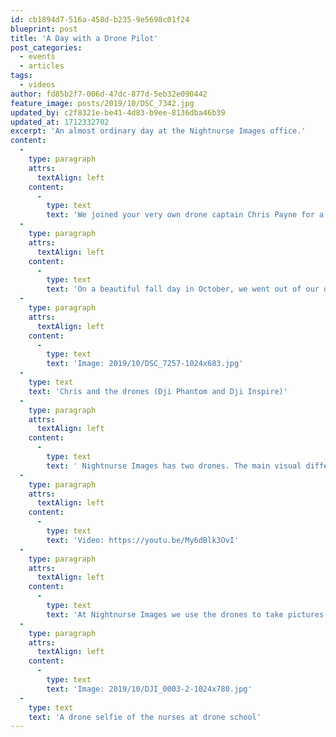 ```yaml
---
id: cb1894d7-516a-458d-b235-9e5698c01f24
blueprint: post
title: 'A Day with a Drone Pilot'
post_categories:
  - events
  - articles
tags:
  - videos
author: fd85b2f7-006d-47dc-877d-5eb32e090442
feature_image: posts/2019/10/DSC_7342.jpg
updated_by: c2f8321e-be41-4d83-b9ee-8136dba46b39
updated_at: 1712332702
excerpt: 'An almost ordinary day at the Nightnurse Images office.'
content:
  -
    type: paragraph
    attrs:
      textAlign: left
    content:
      -
        type: text
        text: 'We joined your very own drone captain Chris Payne for a test flight of our drones. Under perfect conditions, a group of nurses got an introduction to the drones and learned how to fly them.'
  -
    type: paragraph
    attrs:
      textAlign: left
    content:
      -
        type: text
        text: 'On a beautiful fall day in October, we went out of our office to learn some drone flying from Chris Payne, who is our drone pilot and captain here at Nightnurse Images. Together with co-pilot Antoni Keszycki, the collected nurses got detailed instructions on how to fly the drones and take pictures with them, as well as an explanation of the legal conditions of drone flying. After the instructions, the pilot aspirants tried out to fly the drones themselves.'
  -
    type: paragraph
    attrs:
      textAlign: left
    content:
      -
        type: text
        text: 'Image: 2019/10/DSC_7257-1024x683.jpg'
  -
    type: text
    text: 'Chris and the drones (Dji Phantom and Dji Inspire)'
  -
    type: paragraph
    attrs:
      textAlign: left
    content:
      -
        type: text
        text: ' Nightnurse Images has two drones. The main visual differences for the inexperienced drone enthusiast is the size and color of the two. However, they are different in more ways than what is visible to the eye: The larger one is a Dji Inspire, which is an older model and its key capability is filming. The smaller and newer model is a Dji Phantom that is better for taking pictures.'
  -
    type: paragraph
    attrs:
      textAlign: left
    content:
      -
        type: text
        text: 'Video: https://youtu.be/My6dBlk3OvI'
  -
    type: paragraph
    attrs:
      textAlign: left
    content:
      -
        type: text
        text: 'At Nightnurse Images we use the drones to take pictures of places and the pictures we use for visualizations. The drones give the possibility of new perspectives that aid our visualizations. Because it can also help show a project from a point of view that gives a better overview and show the surrounding area as well - which in some projects are relevant and needed.'
  -
    type: paragraph
    attrs:
      textAlign: left
    content:
      -
        type: text
        text: 'Image: 2019/10/DJI_0003-2-1024x780.jpg'
  -
    type: text
    text: 'A drone selfie of the nurses at drone school'
---
```

